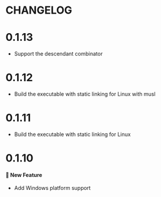 # CHANGELOG

# 0.1.13

- Support the descendant combinator

# 0.1.12

- Build the executable with static linking for Linux with musl

# 0.1.11

- Build the executable with static linking for Linux

# 0.1.10

#### :rocket: New Feature

- Add Windows platform support
